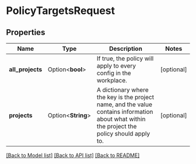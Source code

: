 # PolicyTargetsRequest

## Properties

Name | Type | Description | Notes
------------ | ------------- | ------------- | -------------
**all_projects** | Option<**bool**> | If true, the policy will apply to every config in the workplace. | [optional]
**projects** | Option<**String**> | A dictionary where the key is the project name, and the value contains information about what within the project the policy should apply to. | [optional]

[[Back to Model list]](../README.md#documentation-for-models) [[Back to API list]](../README.md#documentation-for-api-endpoints) [[Back to README]](../README.md)


